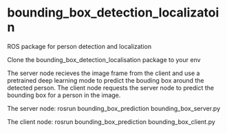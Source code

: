 # bounding_box_detection_localizatoin
ROS package for person detection and localization

Clone the bounding_box_detection_localisation package to your env


The server node recieves the image frame from the client and use a pretrained deep learning mode to predict the bouding box around the detected person.
The client node requests the server node to predict the bounding box for a person in the image. 

The server node:
rosrun bounding_box_prediction bounding_box_server.py 


The client node:
rosrun bounding_box_prediction bounding_box_client.py 
